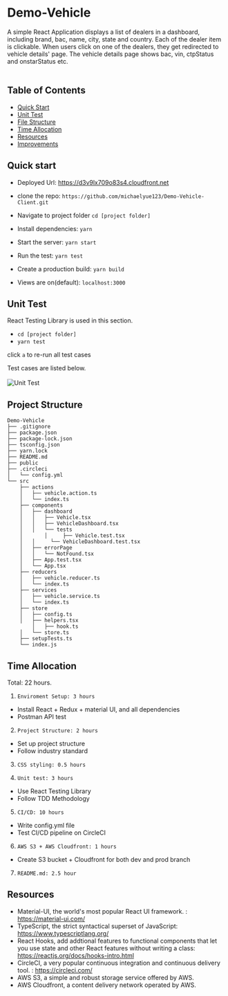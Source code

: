 # Demo-Vehicle

A simple React Application displays a list of dealers in a dashboard, including brand, bac, name, city, state and country. Each of the dealer item is clickable. When users click on one of the dealers, they get redirected to vehicle details' page. The vehicle details page shows bac, vin, ctpStatus and onstarStatus etc. <br><br>

## Table of Contents

- [Quick Start](#quick-start)
- [Unit Test](#unit-test)
- [File Structure](#file-structure)
- [Time Allocation](#time-allocation)
- [Resources](#resources)
- [Improvements](#improvements)

## Quick start

- Deployed Url: https://d3v9lx709o83s4.cloudfront.net 

- clone the repo: `https://github.com/michaelyue123/Demo-Vehicle-Client.git`

- Navigate to project folder
  `cd [project folder]`

- Install dependencies:
  `yarn`

- Start the server:
  `yarn start`

- Run the test:
  `yarn test`

- Create a production build:
  `yarn build`

- Views are on(default):
  `localhost:3000`

## Unit Test

React Testing Library is used in this section.

- `cd [project folder]`
- `yarn test`

click `a` to re-run all test cases

Test cases are listed below. <br><br>
![Unit Test](https://github.com/michaelyue123/Demo-Vehicle/blob/main/images/test_cases.png)

## Project Structure

```
Demo-Vehicle
├── .gitignore
├── package.json
├── package-lock.json
├── tsconfig.json
├── yarn.lock
├── README.md
├── public
├── .circleci
│	└── config.yml
└── src
	├── actions
	│	├── vehicle.action.ts
	│	└── index.ts
	├── components
	│	├── dashboard
	│	│	├── Vehicle.tsx
	│	│	├── VehicleDashboard.tsx
	│	│	└── tests
  	│       │	  ├── Vehicle.test.tsx
	│	│	  └── VehicleDashboard.test.tsx
	│	├── errorPage
	│	│	└── NotFound.tsx
	│	├── App.test.tsx
	│	└── App.tsx
	├── reducers
	│	├── vehicle.reducer.ts
	│	└── index.ts
	├── services
	│	├── vehicle.service.ts
	│	└── index.ts
	├── store
	│	├── config.ts
 	│	├── helpers.tsx
        │	├── hook.ts
	│	└── store.ts
	├── setupTests.ts
	└── index.js
```

## Time Allocation

Total: 22 hours.

1. `Enviroment Setup: 3 hours`

- Install React + Redux + material UI, and all dependencies
- Postman API test

2. `Project Structure: 2 hours`

- Set up project structure
- Follow industry standard

3. `CSS styling: 0.5 hours`

4. `Unit test: 3 hours`

- Use React Testing Library 
- Follow TDD Methodology

5. `CI/CD: 10 hours`

- Write config.yml file 
- Test CI/CD pipeline on CircleCI

6. `AWS S3 + AWS Cloudfront: 1 hours`

- Create S3 bucket + Cloudfront for both dev and prod branch

7. `README.md: 2.5 hour`

## Resources

- Material-UI, the world's most popular React UI framework. : <https://material-ui.com/>
- TypeScript, the strict syntactical superset of JavaScript: <https://www.typescriptlang.org/>
- React Hooks, add addtional features to functional components that let you use state and other React features without writing a class: <https://reactjs.org/docs/hooks-intro.html>
- CircleCI, a very popular continuous integration and continuous delivery tool. : <https://circleci.com/>
- AWS S3, a simple and robust storage service offered by AWS. 
- AWS Cloudfront, a content delivery network operated by AWS. 

